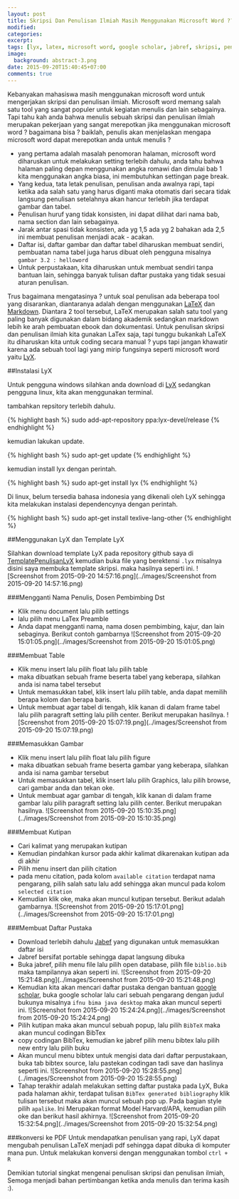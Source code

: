 ```yaml
---
layout: post
title: Skripsi Dan Penulisan Ilmiah Masih Menggunakan Microsoft Word ???
modified:
categories:
excerpt:
tags: [lyx, latex, microsoft word, google scholar, jabref, skripsi, penulisan ilmiah]
image:
  background: abstract-3.png
date: 2015-09-20T15:40:45+07:00
comments: true
---
```


Kebanyakan mahasiswa masih menggunakan microsoft word untuk mengerjakan skripsi dan penulisan ilmiah. Microsoft word memang salah satu tool yang sangat populer untuk kegiatan menulis dan lain sebagainya. Tapi tahu kah anda bahwa menulis sebuah skripsi dan penulisan ilmiah merupakan pekerjaan yang sangat merepotkan jika menggunakan microsoft word ? bagaimana bisa ? baiklah, penulis akan menjelaskan mengapa microsoft word dapat merepotkan anda untuk menulis ?

- yang pertama adalah masalah penomoran halaman, microsoft word diharuskan untuk melakukan setting terlebih dahulu, anda tahu bahwa halaman paling depan menggunakan angka romawi dan dimulai bab 1 kita menggunakan angka biasa, ini membutuhkan settingan page break.
- Yang kedua, tata letak penulisan, penulisan anda awalnya rapi, tapi ketika ada salah satu yang harus diganti maka otomatis dari secara tidak langsung penulisan setelahnya akan hancur terlebih jika terdapat gambar dan tabel.
- Penulisan huruf yang tidak konsisten, ini dapat dilihat dari nama bab, nama section dan lain sebagainya.
- Jarak antar spasi tidak konsisten, ada yg 1,5 ada yg 2 bahakan ada 2,5 ini membuat penulisan menjadi acak - acakan.
- Daftar isi, daftar gambar dan daftar tabel diharuskan membuat sendiri, pembuatan nama tabel juga harus dibuat oleh pengguna misalnya `gambar 3.2 : helloword`
- Untuk perpustakaan, kita diharuskan untuk membuat sendiri tanpa bantuan lain, sehingga banyak tulisan daftar pustaka yang tidak sesuai aturan penulisan.

Trus bagaimana mengatasinya ? untuk soal penulisan ada beberapa tool yang disarankan, diantaranya adalah dengan menggunakan [LaTeX](https://www.latex-project.org/) dan [Markdown](https://en.wikipedia.org/wiki/Markdown). Diantara 2 tool tersebut, LaTeX merupakan salah satu tool yang paling banyak digunakan dalam bidang akademik sedangkan markdown lebih ke arah pembuatan ebook dan dokumentasi. Untuk penulisan skripsi dan penulisan ilmiah kita gunakan LaTex saja, tapi tunggu bukankah LaTeX itu diharuskan kita untuk coding secara manual ? yups tapi jangan khawatir karena ada sebuah tool lagi yang mirip fungsinya seperti microsoft word yaitu [LyX](http://www.lyx.org/).

##Instalasi LyX

Untuk pengguna windows silahkan anda download di [LyX](http://www.lyx.org/Download) sedangkan pengguna linux, kita akan menggunakan terminal.

tambahkan repsitory terlebih dahulu.

{% highlight bash %}
sudo add-apt-repository ppa:lyx-devel/release
{% endhighlight %}

kemudian lakukan update.

{% highlight bash %}
sudo apt-get update
{% endhighlight %}

kemudian install lyx dengan perintah.

{% highlight bash %}
sudo apt-get install lyx
{% endhighlight %}

Di linux, belum tersedia bahasa indonesia yang dikenali oleh LyX sehingga kita melakukan instalasi dependencynya dengan perintah.

{% highlight bash %}
sudo apt-get install texlive-lang-other
{% endhighlight %}

##Menggunakan LyX dan Template LyX

Silahkan download template LyX pada repository github saya di [TemplatePenulisanLyX](https://github.com/RizkiMufrizal/TemplatePenulisanLyX) kemudian buka file yang berektensi `.lyx` misalnya disini saya membuka template skripsi. maka hasilnya seperti ini.
![Screenshot from 2015-09-20 14:57:16.png](../images/Screenshot from 2015-09-20 14:57:16.png)

###Mengganti Nama Penulis, Dosen Pembimbing Dst

- Klik menu document lalu pilih settings
- lalu pilih menu LaTex Preamble
- Anda dapat mengganti nama, nama dosen pembimbing, kajur, dan lain sebaginya. Berikut contoh gambarnya
![Screenshot from 2015-09-20 15:01:05.png](../images/Screenshot from 2015-09-20 15:01:05.png)

###Membuat Table
- Klik menu insert lalu pilih float lalu pilih table
- maka dibuatkan sebuah frame beserta tabel yang keberapa, silahkan anda isi nama tabel tersebut
- Untuk memasukkan tabel, klik insert lalu pilih table, anda dapat memilih berapa kolom dan berapa baris.
- Untuk membuat agar tabel di tengah, klik kanan di dalam frame tabel lalu pilih paragraft setting lalu pilih center. Berikut merupakan hasilnya.
![Screenshot from 2015-09-20 15:07:19.png](../images/Screenshot from 2015-09-20 15:07:19.png)

###Memasukkan Gambar
- Klik menu insert lalu pilih float lalu pilih figure
- maka dibuatkan sebuah frame beserta gambar yang keberapa, silahkan anda isi nama gambar tersebut
- Untuk memasukkan tabel, klik insert lalu pilih Graphics, lalu pilih browse, cari gambar anda dan tekan oke.
- Untuk membuat agar gambar di tengah, klik kanan di dalam frame gambar lalu pilih paragraft setting lalu pilih center. Berikut merupakan hasilnya.
![Screenshot from 2015-09-20 15:10:35.png](../images/Screenshot from 2015-09-20 15:10:35.png)

###Membuat Kutipan
- Cari kalimat yang merupakan kutipan
- Kemudian pindahkan kursor pada akhir kalimat dikarenakan kutipan ada di akhir
- Pilih menu insert dan pilih citation
- pada menu citation, pada kolom `available citation` terdapat nama pengarang, pilih salah satu lalu add sehingga akan muncul pada kolom `selected citation`
- Kemudian klik oke, maka akan muncul kutipan tersebut. Berikut adalah gambarnya.
![Screenshot from 2015-09-20 15:17:01.png](../images/Screenshot from 2015-09-20 15:17:01.png)

###Membuat Daftar Pustaka
- Download terlebih dahulu [Jabef](http://jabref.sourceforge.net/) yang digunakan untuk memasukkan daftar isi
- Jabref bersifat portable sehingga dapat langsung dibuka
- Buka jabref, pilih menu file lalu pilih open database, pilih file `biblio.bib` maka tampilannya akan seperti ini.
![Screenshot from 2015-09-20 15:21:48.png](../images/Screenshot from 2015-09-20 15:21:48.png)
- Kemudian kita akan mencari daftar pustaka dengan bantuan [google scholar](https://scholar.google.co.id/), buka google scholar lalu cari sebuah pengarang dengan judul bukunya misalnya `ifnu bima java desktop` maka akan muncul seperti ini.
![Screenshot from 2015-09-20 15:24:24.png](../images/Screenshot from 2015-09-20 15:24:24.png)
- Pilih kutipan maka akan muncul sebuah popup, lalu pilih `BibTeX` maka akan muncul codingan BibTex
- copy codingan BibTex, kemudian ke jabref pilih menu bibtex lalu pilih new entry lalu pilih buku
- Akan muncul menu bibtex untuk mengisi data dari daftar perpustakaan, buka tab bibtex source, lalu pastekan codingan tadi save dan haslinya seperti ini.
![Screenshot from 2015-09-20 15:28:55.png](../images/Screenshot from 2015-09-20 15:28:55.png)
- Tahap terakhir adalah melakukan setting daftar pustaka pada LyX, Buka pada halaman akhir, terdapat tulisan `BibTex generated bibliography` klik tulisan tersebut maka akan muncul sebuah pop up. Pada bagian style pilih `apalike`. Ini Merupakan format Model Harvard/APA, kemudian pilih oke dan berikut hasil akhirnya.
![Screenshot from 2015-09-20 15:32:54.png](../images/Screenshot from 2015-09-20 15:32:54.png)

###konversi ke PDF
Untuk mendapatkan penulisan yang rapi, LyX dapat mengubah penulisan LaTeX menjadi pdf sehingga dapat dibuka di komputer mana pun. Untuk melakukan konversi dengan menggunakan tombol `ctrl + R`

Demikian tutorial singkat mengenai penulisan skripsi dan penulisan ilmiah, Semoga menjadi bahan pertimbangan ketika anda menulis dan terima kasih :).
